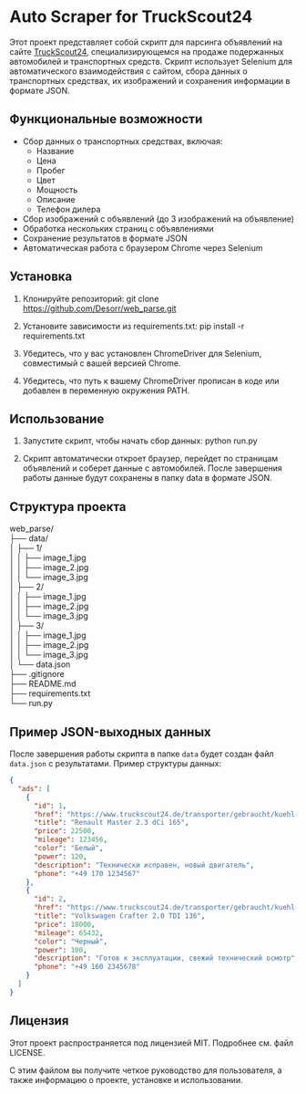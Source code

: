 # Auto Scraper for TruckScout24

Этот проект представляет собой скрипт для парсинга объявлений на сайте [TruckScout24](https://www.truckscout24.de), специализирующемся на продаже подержанных автомобилей и транспортных средств. Скрипт использует Selenium для автоматического взаимодействия с сайтом, сбора данных о транспортных средствах, их изображений и сохранения информации в формате JSON.

## Функциональные возможности

- Сбор данных о транспортных средствах, включая:
  - Название
  - Цена
  - Пробег
  - Цвет
  - Мощность
  - Описание
  - Телефон дилера
- Сбор изображений с объявлений (до 3 изображений на объявление)
- Обработка нескольких страниц с объявлениями
- Сохранение результатов в формате JSON
- Автоматическая работа с браузером Chrome через Selenium

## Установка

1. Клонируйте репозиторий:
   git clone https://github.com/Desorr/web_parse.git

2. Установите зависимости из requirements.txt:
    pip install -r requirements.txt

3. Убедитесь, что у вас установлен ChromeDriver для Selenium, совместимый с вашей версией Chrome.

4. Убедитесь, что путь к вашему ChromeDriver прописан в коде или добавлен в переменную окружения PATH.

## Использование

1. Запустите скрипт, чтобы начать сбор данных:
    python run.py

2. Скрипт автоматически откроет браузер, перейдет по страницам объявлений и соберет данные с автомобилей. После завершения работы данные будут сохранены в папку data в формате JSON.

## Структура проекта

web_parse/  
├── data/                                               
│   ├── 1/              
│   │   ├── image_1.jpg                           
│   │   ├── image_2.jpg                          
│   │   └── image_3.jpg                                            
│   ├── 2/           
│   │   ├── image_1.jpg          
│   │   ├── image_2.jpg        
│   │   └── image_3.jpg            
│   ├── 3/          
│   │   ├── image_1.jpg           
│   │   ├── image_2.jpg            
│   │   └── image_3.jpg          
│   └── data.json                   
├── .gitignore          
├── README.md           
├── requirements.txt    
└── run.py        

          
## Пример JSON-выходных данных

После завершения работы скрипта в папке `data` будет создан файл `data.json` с результатами. Пример структуры данных:

```json
{
  "ads": [
    {
      "id": 1,
      "href": "https://www.truckscout24.de/transporter/gebraucht/kuehl-iso-frischdienst/renault",
      "title": "Renault Master 2.3 dCi 165",
      "price": 22500,
      "mileage": 123456,
      "color": "Белый",
      "power": 120,
      "description": "Технически исправен, новый двигатель",
      "phone": "+49 170 1234567"
    },
    {
      "id": 2,
      "href": "https://www.truckscout24.de/transporter/gebraucht/kuehl-iso-frischdienst/volkswagen",
      "title": "Volkswagen Crafter 2.0 TDI 136",
      "price": 18000,
      "mileage": 65432,
      "color": "Черный",
      "power": 100,
      "description": "Готов к эксплуатации, свежий технический осмотр",
      "phone": "+49 160 2345678"
    }
  ]
}
```

## Лицензия

Этот проект распространяется под лицензией MIT. Подробнее см. файл LICENSE.

С этим файлом вы получите четкое руководство для пользователя, а также информацию о проекте, установке и использовании.

